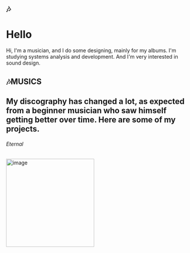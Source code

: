 ## 🎶
<h1>Hello</h1>
<p>Hi, I'm a musician, and I do some designing, mainly for my albums. I'm studying systems analysis and development.
And I'm very interested in sound design.</p>
<div>
  <h2 a href="https://junoak.newgrounds.com/">🎶MUSICS<h2>
    My discography has changed a lot, as expected from a beginner musician who saw himself getting better over time.
Here are some of my projects.
  <h6 a href="https://www.youtube.com/playlist?list=PLNzWlpFMnYDg2WNiF_n8FxXP91ZzR0cXW">Eternal</h6>  
    
  <img width="240" height="240" alt="image" src="https://github.com/user-attachments/assets/c060d650-7142-412e-a72e-58ae1d80fb27" />


</div>

  

